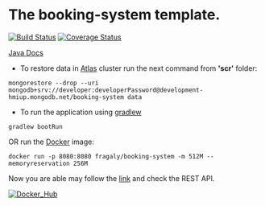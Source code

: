# The booking-system template.

[![Build Status](https://travis-ci.com/fragaLY/booking-system.svg?branch=master)](https://travis-ci.com/fragaLY/booking-system) 
[![Coverage Status](https://coveralls.io/repos/github/fragaLY/booking-system/badge.svg?branch=master)](https://coveralls.io/github/fragaLY/booking-system?branch=master)

[Java Docs](https://fragaly.github.io/booking-system/)

* To restore data in [Atlas](https://www.mongodb.com/cloud/atlas) cluster run the next command from <b>'scr'</b> folder:
```
mongorestore --drop --uri mongodb+srv://developer:developerPassword@development-hmiup.mongodb.net/booking-system data
```

* To run the application using [gradlew](https://docs.gradle.org/current/userguide/gradle_wrapper.html) 
```
gradlew bootRun
``` 
OR run the [Docker](https://www.docker.com/resources/what-container) image:
```
docker run -p 8080:8080 fragaly/booking-system -m 512M --memoryreservation 256M
```
Now you are able may follow the [link](http://localhost:8080) and check the REST API.

[![Docker_Hub](https://avatars0.githubusercontent.com/u/7739233?s=400&v=4
)](https://hub.docker.com/r/fragaly/booking-system)
